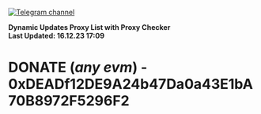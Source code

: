 [![Telegram channel](https://img.shields.io/endpoint?url=https://runkit.io/damiankrawczyk/telegram-badge/branches/master?url=https://t.me/n4z4v0d)](https://t.me/n4z4v0d) 

**Dynamic Updates Proxy List with Proxy Checker**  
**Last Updated: 16.12.23 17:09**

# DONATE (_any evm_) - 0xDEADf12DE9A24b47Da0a43E1bA70B8972F5296F2
